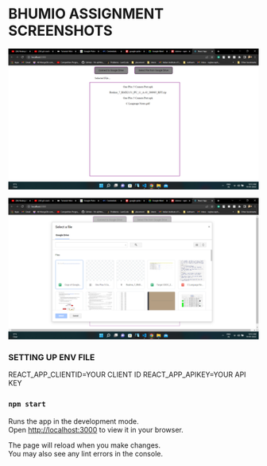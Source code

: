 # BHUMIO ASSIGNMENT SCREENSHOTS
![Image1](./SS/1.png)

![Image2](./SS/2.png)


### SETTING UP ENV FILE

REACT_APP_CLIENTID=YOUR CLIENT ID
REACT_APP_APIKEY=YOUR API KEY


### `npm start`

Runs the app in the development mode.\
Open [http://localhost:3000](http://localhost:3000) to view it in your browser.

The page will reload when you make changes.\
You may also see any lint errors in the console.


